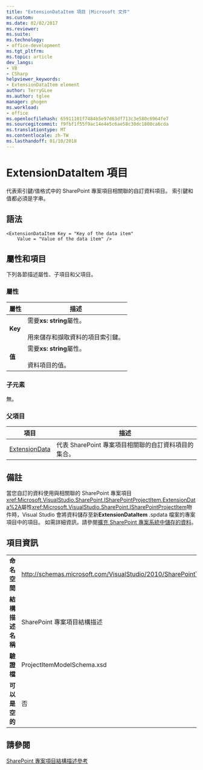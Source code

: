 ```yaml
---
title: "ExtensionDataItem 項目 |Microsoft 文件"
ms.custom: 
ms.date: 02/02/2017
ms.reviewer: 
ms.suite: 
ms.technology:
- office-development
ms.tgt_pltfrm: 
ms.topic: article
dev_langs:
- VB
- CSharp
helpviewer_keywords:
- ExtensionDataItem element
author: TerryGLee
ms.author: tglee
manager: ghogen
ms.workload:
- office
ms.openlocfilehash: 65911101f7484b5e97d63df713c3e580c6964fe7
ms.sourcegitcommit: f9fbf1f55f9ac14e4e5c6ae58c30dc1800ca6cda
ms.translationtype: MT
ms.contentlocale: zh-TW
ms.lasthandoff: 01/10/2018
---
```

# <a name="extensiondataitem-element"></a>ExtensionDataItem 項目
  代表索引鍵/值格式中的 SharePoint 專案項目相關聯的自訂資料項目。 索引鍵和值都必須是字串。  
  
## <a name="syntax"></a>語法  
  
```  
<ExtensionDataItem Key = "Key of the data item"  
    Value = "Value of the data item" />  
```  
  
## <a name="attributes-and-elements"></a>屬性和項目  
 下列各節描述屬性、子項目和父項目。  
  
### <a name="attributes"></a>屬性  
  
|屬性|描述|  
|---------------|-----------------|  
|**Key**|需要**xs: string**屬性。<br /><br /> 用來儲存和擷取資料的項目索引鍵。|  
|**值**|需要**xs: string**屬性。<br /><br /> 資料項目的值。|  
  
### <a name="child-elements"></a>子元素  
 無。  
  
### <a name="parent-elements"></a>父項目  
  
|項目|描述|  
|-------------|-----------------|  
|[ExtensionData](../sharepoint/extensiondata-element.md)|代表 SharePoint 專案項目相關聯的自訂資料項目的集合。|  
  
## <a name="remarks"></a>備註  
 當您自訂的資料使用與相關聯的 SharePoint 專案項目<xref:Microsoft.VisualStudio.SharePoint.ISharePointProjectItem.ExtensionData%2A>屬性<xref:Microsoft.VisualStudio.SharePoint.ISharePointProjectItem>物件時，Visual Studio 會將資料儲存至新**ExtensionDataItem** .spdata 檔案的專案項目中的項目。 如需詳細資訊，請參閱[擴充 SharePoint 專案系統中儲存的資料](../sharepoint/saving-data-in-extensions-of-the-sharepoint-project-system.md)。  
  
## <a name="element-information"></a>項目資訊  
  
|||  
|-|-|  
|**命名空間**|http://schemas.microsoft.com/VisualStudio/2010/SharePointTools/SharePointProjectItemModel|  
|**結構描述名稱**|SharePoint 專案項目結構描述|  
|**驗證檔**|ProjectItemModelSchema.xsd|  
|**可以是空的**|否|  
  
## <a name="see-also"></a>請參閱  
 [SharePoint 專案項目結構描述參考](../sharepoint/sharepoint-project-item-schema-reference.md)  
  
  